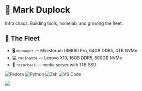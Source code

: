 # 🧠 Mark Duplock

Infra chaos. Building tools, homelab, and growing the fleet.

## 🚀 The Fleet

- 🖥️ `donnager` — Minisforum UM890 Pro, 64GB DDR5, 4TB NVMe
- 💻 `rocinante` — Lenovo X13, 16GB DDR5, 500GB NVMe
- 🍓 `razorback` — media server with 1TB SSD
  
![Fedora](https://img.shields.io/badge/Fedora-38%2B-blue?logo=fedora)
![Python](https://img.shields.io/badge/Python-3.12-blue?logo=python)
![Zsh](https://img.shields.io/badge/Shell-Zsh-informational?logo=gnubash)
![VS Code](https://img.shields.io/badge/Editor-VSCode-blue?logo=visualstudiocode)

<p align="left">
  <img src="https://api.boot.dev/v1/users/public/8fbcefed-f1e2-4896-8f1d-2640f08480ed/thumbnail" >
</p>
